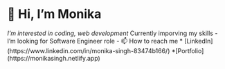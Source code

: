 <h1>👋 Hi, I’m Monika</h1>
<i class="fa fa-check-square-o" aria-hidden="true"> I’m interested in coding, web development</i>
 <i class="fa fa-check-square-o" aria-hidden="true"></i> Currently imporving my skills
-  I’m looking for Software Engineer role
- 📫 How to reach me
 * <i class="fa fa-check-square-o" aria-hidden="true"></i>[LinkedIn](https://www.linkedin.com/in/monika-singh-83474b166/)
 *<i class="fa fa-hand-o-right" aria-hidden="true"></i>[Portfolio](https://monikasingh.netlify.app)

